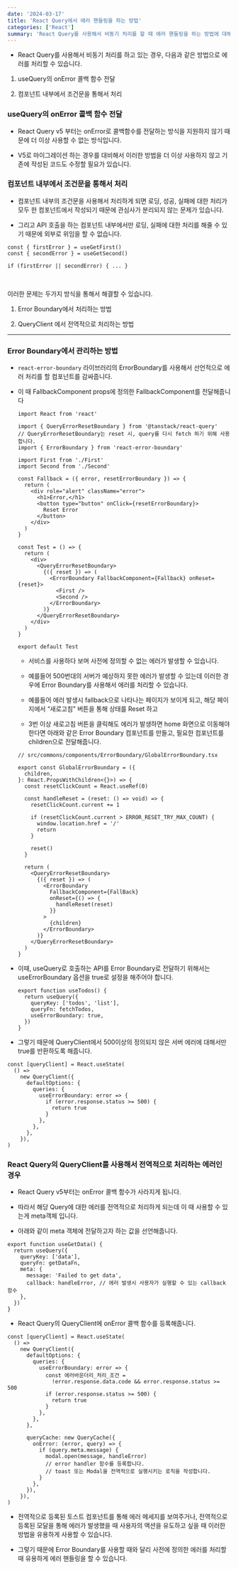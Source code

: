 ```yaml
---
date: '2024-03-17'
title: 'React Query에서 에러 핸들링을 하는 방법'
categories: ['React']
summary: 'React Query를 사용해서 비동기 처리를 할 때 에러 핸들링을 하는 방법에 대해 정리한 글입니다.'
---
```


- React Query를 사용해서 비동기 처리를 하고 있는 경우, 다음과 같은 방법으로 에러를 처리할 수 있습니다.

1. useQuery의 onError 콜백 함수 전달

2. 컴포넌트 내부에서 조건문을 통해서 처리

### useQuery의 onError 콜백 함수 전달

- React Query v5 부터는 onError로 콜백함수를 전달하는 방식을 지원하지 않기 때문에 더 이상 사용할 수 없는 방식입니다.

- V5로 마이그레이션 하는 경우를 대비해서 이러한 방법을 더 이상 사용하지 않고 기존에 작성된 코드도 수정할 필요가 있습니다.

### 컴포넌트 내부에서 조건문을 통해서 처리

- 컴포넌트 내부의 조건문을 사용해서 처리하게 되면 로딩, 성공, 실패에 대한 처리가 모두 한 컴포넌트에서 작성되기 때문에 관심사가 분리되지 않는 문제가 있습니다.

- 그리고 API 호출을 하는 컴포넌트 내부에서만 로딩, 실패에 대한 처리를 해줄 수 있기 때문에 외부로 위임을 할 수 없습니다.

```tsx
const { firstError } = useGetFirst()
const { secondError } = useGetSecond()

if (firstError || secondError) { ... }

```

<br/>

이러한 문제는 두가지 방식을 통해서 해결할 수 있습니다.

1. Error Boundary에서 처리하는 방법

2. QueryClient 에서 전역적으로 처리하는 방법

---

### Error Boundary에서 관리하는 방법

- `react-error-boundary` 라이브러리의 ErrorBoundary를 사용해서 선언적으로 에러 처리를 할 컴포넌트를 감싸줍니다.

- 이 때 FallbackComponent props에 정의한 FallbackComponent를 전달해줍니다

  ```tsx
  import React from 'react'

  import { QueryErrorResetBoundary } from '@tanstack/react-query'
  // QueryErrorResetBoundary는 reset 시, query를 다시 fetch 하기 위해 사용합니다.
  import { ErrorBoundary } from 'react-error-boundary'

  import First from './First'
  import Second from './Second'

  const Fallback = ({ error, resetErrorBoundary }) => {
    return (
      <div role="alert" className="error">
        <h1>Error,</h1>
        <button type="button" onClick={resetErrorBoundary}>
          Reset Error
        </button>
      </div>
    )
  }

  const Test = () => {
    return (
      <div>
        <QueryErrorResetBoundary>
          {({ reset }) => (
            <ErrorBoundary FallbackComponent={Fallback} onReset={reset}>
              <First />
              <Second />
            </ErrorBoundary>
          )}
        </QueryErrorResetBoundary>
      </div>
    )
  }

  export default Test
  ```

  - 서비스를 사용하다 보며 사전에 정의할 수 없는 에러가 발생할 수 있습니다.

  - 예를들어 500번대의 서버가 예상하지 못한 에러가 발생할 수 있는데 이러한 경우에 Error Boundary를 사용해서 에러를 처리할 수 있습니다.

  - 예를들어 에러 발생시 fallback으로 나타나는 페이지가 보이게 되고, 해당 페이지에서 “새로고침” 버튼을 통해 상태를 Reset 하고

  - 3번 이상 새로고침 버튼을 클릭해도 에러가 발생하면 home 화면으로 이동해야 한다면 아래와 같은 Error Boundary 컴포넌트를 만들고, 필요한 컴포넌트를 children으로 전달해줍니다.

  ```tsx
  // src/commons/components/ErrorBoundary/GlobalErrorBoundary.tsx

  export const GlobalErrorBoundary = ({
    children,
  }: React.PropsWithChildren<{}>) => {
    const resetClickCount = React.useRef(0)

    const handleReset = (reset: () => void) => {
      resetClickCount.current += 1

      if (resetClickCount.current > ERROR_RESET_TRY_MAX_COUNT) {
        window.location.href = '/'
        return
      }

      reset()
    }

    return (
      <QueryErrorResetBoundary>
        {({ reset }) => (
          <ErrorBoundary
            FallbackComponent={FallBack}
            onReset={() => {
              handleReset(reset)
            }}
          >
            {children}
          </ErrorBoundary>
        )}
      </QueryErrorResetBoundary>
    )
  }
  ```

- 이때, useQuery로 호출하는 API를 Error Boundary로 전달하기 위해서는 useErrorBoundary 옵션을 true로 설정을 해주어야 합니다.

  ```tsx
  export function useTodos() {
    return useQuery({
      queryKey: ['todos', 'list'],
      queryFn: fetchTodos,
      useErrorBoundary: true,
    })
  }
  ```

- 그렇기 때문에 QueryClient에서 500이상의 정의되지 않은 서버 에러에 대해서만 true를 반환하도록 해줍니다.

```tsx
const [queryClient] = React.useState(
  () =>
    new QueryClient({
      defaultOptions: {
        queries: {
          useErrorBoundary: error => {
            if (error.response.status >= 500) {
              return true
            }
          },
        },
      },
    }),
)
```

### React Query의 QueryClient를 사용해서 전역적으로 처리하는 에러인 경우

- React Query v5부터는 onError 콜백 함수가 사라지게 됩니다.

- 따라서 해당 Query에 대한 에러를 전역적으로 처리하게 되는데 이 때 사용할 수 있는게 meta객체 입니다.

- 아래와 같이 meta 객체에 전달하고자 하는 값을 선언해줍니다.

```tsx
export function useGetData() {
  return useQuery({
    queryKey: ['data'],
    queryFn: getDataFn,
    meta: {
      message: 'Failed to get data',
      callback: handleError, // 에러 발생시 사용자가 실행할 수 있는 callback 함수
    },
  })
}
```

- React Query의 QueryClient에 onError 콜백 함수를 등록해줍니다.

```tsx
const [queryClient] = React.useState(
  () =>
    new QueryClient({
      defaultOptions: {
        queries: {
          useErrorBoundary: error => {
            const 에러바운더리_처리_조건 =
              !error.response.data.code && error.response.status >= 500
            if (error.response.status >= 500) {
              return true
            }
          },
        },
      },

      queryCache: new QueryCache({
        onError: (error, query) => {
          if (query.meta.message) {
            modal.open(message, handleError)
            // error handler 함수를 등록합니다.
            // toast 또는 Modal을 전역적으로 실행시키는 로직을 작성합니다.
          }
        },
      }),
    }),
)
```

- 전역적으로 등록된 토스트 컴포넌트를 통해 에러 메세지를 보여주거나, 전역적으로 등록된 모달을 통해 에러가 발생했을 때 사용자의 액션을 유도하고 싶을 때 이러한 방법을 유용하게 사용할 수 있습니다.

- 그렇기 때문에 Error Boundary를 사용할 때와 달리 사전에 정의한 에러를 처리할 때 유용하게 에러 핸들링을 할 수 있습니다.
